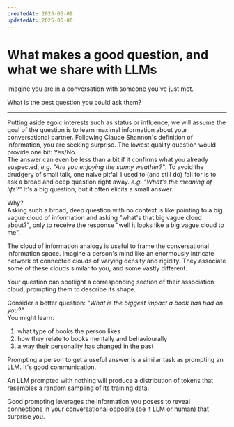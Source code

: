 ```yaml
---
createdAt: 2025-05-09
updatedAt: 2025-06-06
---
```


# What makes a good question, and what we share with LLMs

Imagine you are in a conversation with someone you've just met.

What is the best question you could ask them?

---

Putting aside egoic interests such as status or influence, we will assume the goal of the question is to learn maximal information about your conversational partner. Following Claude Shannon's definition of information, you are seeking surprise. The lowest quality question would provide one bit: Yes/No.  
The answer can even be less than a bit if it confirms what you already suspected, _e.g. "Are you enjoying the sunny weather?"_. To avoid the drudgery of small talk, one naive pitfall I used to (and still do) fall for is to ask a broad and deep question right away. _e.g. "What's the meaning of life?"_ It's a big question; but it often elicits a small answer.

Why?  
Asking such a broad, deep question with no context is like pointing to a big vague cloud of information and asking "what's that big vague cloud about?", only to receive the response "well it looks like a big vague cloud to me".

The cloud of information analogy is useful to frame the conversational information space. Imagine a person's mind like an enormously intricate network of connected clouds of varying density and rigidity. They associate some of these clouds similar to you, and some vastly different.

Your question can spotlight a corresponding section of their association cloud, prompting them to describe its shape.

Consider a better question: _"What is the biggest impact a book has had on you?"_  
You might learn:

1. what type of books the person likes
2. how they relate to books mentally and behaviourally
3. a way their personality has changed in the past

Prompting a person to get a useful answer is a similar task as prompting an LLM. It's good communication.

An LLM prompted with nothing will produce a distribution of tokens that resembles a random sampling of its training data.

Good prompting leverages the information you posess to reveal connections in your conversational opposite (be it LLM or human) that surprise you.
